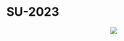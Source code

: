 # SU-2023
<p align="center">
  <img src="https://github.com/DylanEdwards02/SU-2023/assets/76750330/3d92914c-850d-4d9f-a883-c009e87bd508">
</p>
